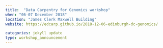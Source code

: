 ```yaml
---
title:  "Data Carpentry for Genomics workshop"
when: "06-07 December 2018"
location: "James Clerk Maxwell Building"
website: https://edcarp.github.io/2018-12-06-edinburgh-dc-genomics/

categories: jekyll update
type: workshop_announcement
---
```

